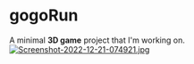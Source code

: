 # gogoRun
A minimal <b>3D game</b> project that I'm working on.
[![Screenshot-2022-12-21-074921.jpg](https://i.postimg.cc/j2bJk0Dd/Screenshot-2022-12-21-074921.jpg)](https://postimg.cc/N9dM5n8W)
